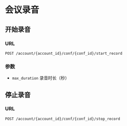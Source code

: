 # 会议录音

## 开始录音

### URL
```
POST /account/{account_id}/conf/{conf_id}/start_record
```

### 参数

- `max_duration`                   录音时长（秒）

## 停止录音

### URL
```
POST /account/{account_id}/conf/{conf_id}/stop_record
```
